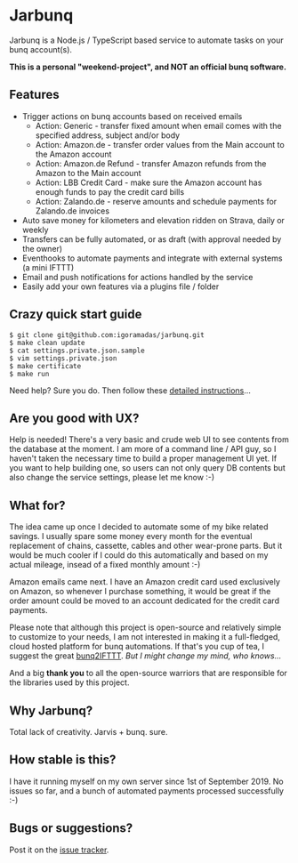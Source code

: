 # Jarbunq

Jarbunq is a Node.js / TypeScript based service to automate tasks on your bunq account(s).

**This is a personal "weekend-project", and NOT an official bunq software.**

## Features

- Trigger actions on bunq accounts based on received emails
    - Action: Generic - transfer fixed amount when email comes with the specified address, subject and/or body
    - Action: Amazon.de - transfer order values from the Main account to the Amazon account
    - Action: Amazon.de Refund - transfer Amazon refunds from the Amazon to the Main account
    - Action: LBB Credit Card - make sure the Amazon account has enough funds to pay the credit card bills
    - Action: Zalando.de - reserve amounts and schedule payments for Zalando.de invoices
- Auto save money for kilometers and elevation ridden on Strava, daily or weekly
- Transfers can be fully automated, or as draft (with approval needed by the owner)
- Eventhooks to automate payments and integrate with external systems (a mini IFTTT)
- Email and push notifications for actions handled by the service
- Easily add your own features via a plugins file / folder

## Crazy quick start guide

    $ git clone git@github.com:igoramadas/jarbunq.git
    $ make clean update
    $ cat settings.private.json.sample
    $ vim settings.private.json
    $ make certificate
    $ make run

Need help? Sure you do. Then follow these [detailed instructions](https://github.com/igoramadas/jarbunq/wiki/Downloading-the-code)...

## Are you good with UX?

Help is needed! There's a very basic and crude web UI to see contents from the database at the moment. I am more of a command line / API guy, so I haven't taken the necessary time to build a proper management UI yet. If you want to help building one, so users can not only query DB contents but also change the service settings, please let me know :-)

## What for?

The idea came up once I decided to automate some of my bike related savings. I usually spare some money every month for the eventual replacement of chains, cassette, cables and other wear-prone parts. But it would be much cooler if I could do this automatically and based on my actual mileage, insead of a fixed monthly amount :-)

Amazon emails came next. I have an Amazon credit card used exclusively on Amazon, so whenever I purchase something, it would be great if the order amount could be moved to an account dedicated for the credit card payments.

Please note that although this project is open-source and relatively simple to customize to your needs, I am not interested in making it a full-fledged, cloud hosted platform for bunq automations. If that's you cup of tea, I suggest the great [bunq2IFTTT](https://github.com/woudt/bunq2ifttt/). *But I might change my mind, who knows...*

And a big **thank you** to all the open-source warriors that are responsible for the libraries used by this project.

## Why Jarbunq?

Total lack of creativity. Jarvis + bunq.
sure.

## How stable is this?

I have it running myself on my own server since 1st of September 2019. No issues so far, and a bunch of automated payments processed successfully :-)

## Bugs or suggestions?

Post it on the [issue tracker](https://github.com/igoramadas/jarbunq/issues).
